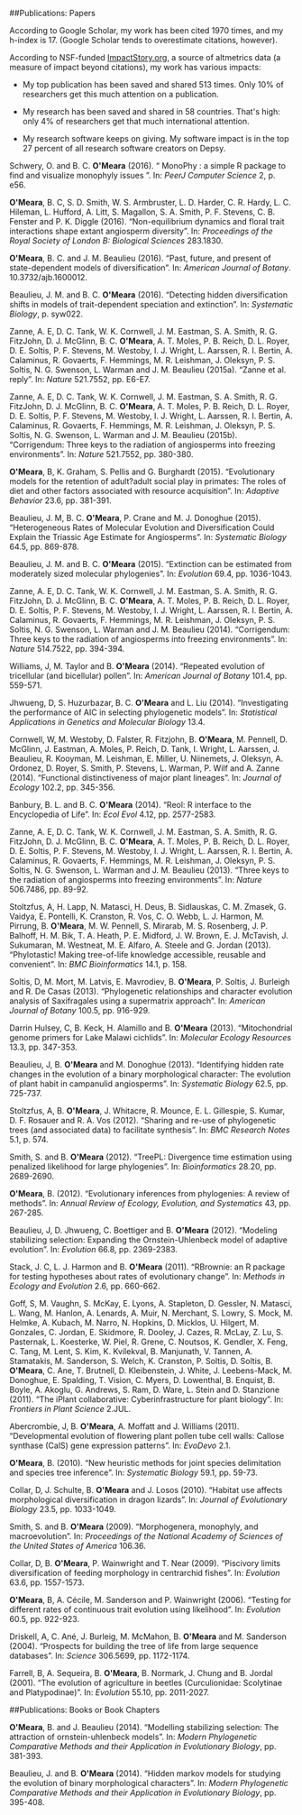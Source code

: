 

##Publications: Papers


According to Google Scholar, my work has been cited 1970 times, and my h-index is 17. (Google Scholar tends to overestimate citations, however).


According to NSF-funded [ImpactStory.org](https://impactstory.org/u/0000-0002-0337-5997), a source of altmetrics data (a measure of impact beyond citations), my work has various impacts:

* My top publication has been saved and shared 513 times. Only 10% of researchers get this much attention on a publication.

* My research has been saved and shared in 58 countries. That's high: only 4% of researchers get that much international attention.

* My research software keeps on giving.  My software impact is in the top 27 percent of all research software creators on Depsy. 



Schwery, O. and B. C. **O'Meara** (2016). “ MonoPhy : a simple R package to
find and visualize monophyly issues ”. In: _PeerJ Computer Science_ 2,
p. e56.

**O'Meara**, B. C, S. D. Smith, W. S. Armbruster, L. D. Harder, C. R.
Hardy, L. C. Hileman, L. Hufford, A. Litt, S. Magallon, S. A. Smith, P.
F. Stevens, C. B. Fenster and P. K. Diggle (2016). “Non-equilibrium
dynamics and floral trait interactions shape extant angiosperm
diversity”. In: _Proceedings of the Royal Society of London B:
Biological Sciences_ 283.1830.

**O'Meara**, B. C. and J. M. Beaulieu (2016). “Past, future, and present of
state-dependent models of diversification”. In: _American Journal of
Botany_. 10.3732/ajb.1600012.

Beaulieu, J. M. and B. C. **O'Meara** (2016). “Detecting hidden
diversification shifts in models of trait-dependent speciation and
extinction”. In: _Systematic Biology_, p. syw022.

Zanne, A. E, D. C. Tank, W. K. Cornwell, J. M. Eastman, S. A. Smith, R.
G. FitzJohn, D. J. McGlinn, B. C. **O'Meara**, A. T. Moles, P. B. Reich, D.
L. Royer, D. E. Soltis, P. F. Stevens, M. Westoby, I. J. Wright, L.
Aarssen, R. I. Bertin, A. Calaminus, R. Govaerts, F. Hemmings, M. R.
Leishman, J. Oleksyn, P. S. Soltis, N. G. Swenson, L. Warman and J. M.
Beaulieu (2015a). “Zanne et al. reply”. In: _Nature_ 521.7552, pp.
E6-E7.

Zanne, A. E, D. C. Tank, W. K. Cornwell, J. M. Eastman, S. A. Smith, R.
G. FitzJohn, D. J. McGlinn, B. C. **O'Meara**, A. T. Moles, P. B. Reich, D.
L. Royer, D. E. Soltis, P. F. Stevens, M. Westoby, I. J. Wright, L.
Aarssen, R. I. Bertin, A. Calaminus, R. Govaerts, F. Hemmings, M. R.
Leishman, J. Oleksyn, P. S. Soltis, N. G. Swenson, L. Warman and J. M.
Beaulieu (2015b). “Corrigendum: Three keys to the radiation of
angiosperms into freezing environments”. In: _Nature_ 521.7552, pp.
380-380.

**O'Meara**, B, K. Graham, S. Pellis and G. Burghardt (2015). “Evolutionary
models for the retention of adult?adult social play in primates: The
roles of diet and other factors associated with resource acquisition”.
In: _Adaptive Behavior_ 23.6, pp. 381-391.

Beaulieu, J. M, B. C. **O'Meara**, P. Crane and M. J. Donoghue (2015).
“Heterogeneous Rates of Molecular Evolution and Diversification Could
Explain the Triassic Age Estimate for Angiosperms”. In: _Systematic
Biology_ 64.5, pp. 869-878.

Beaulieu, J. M. and B. C. **O'Meara** (2015). “Extinction can be estimated
from moderately sized molecular phylogenies”. In: _Evolution_ 69.4, pp.
1036-1043.

Zanne, A. E, D. C. Tank, W. K. Cornwell, J. M. Eastman, S. A. Smith, R.
G. FitzJohn, D. J. McGlinn, B. C. **O'Meara**, A. T. Moles, P. B. Reich, D.
L. Royer, D. E. Soltis, P. F. Stevens, M. Westoby, I. J. Wright, L.
Aarssen, R. I. Bertin, A. Calaminus, R. Govaerts, F. Hemmings, M. R.
Leishman, J. Oleksyn, P. S. Soltis, N. G. Swenson, L. Warman and J. M.
Beaulieu (2014). “Corrigendum: Three keys to the radiation of
angiosperms into freezing environments”. In: _Nature_ 514.7522, pp.
394-394.

Williams, J, M. Taylor and B. **O'Meara** (2014). “Repeated evolution of
tricellular (and bicellular) pollen”. In: _American Journal of Botany_
101.4, pp. 559-571.

Jhwueng, D, S. Huzurbazar, B. C. **O'Meara** and L. Liu (2014).
“Investigating the performance of AIC in selecting phylogenetic
models”. In: _Statistical Applications in Genetics and Molecular
Biology_ 13.4.

Cornwell, W, M. Westoby, D. Falster, R. Fitzjohn, B. **O'Meara**, M.
Pennell, D. McGlinn, J. Eastman, A. Moles, P. Reich, D. Tank, I.
Wright, L. Aarssen, J. Beaulieu, R. Kooyman, M. Leishman, E. Miller, U.
Niinemets, J. Oleksyn, A. Ordonez, D. Royer, S. Smith, P. Stevens, L.
Warman, P. Wilf and A. Zanne (2014). “Functional distinctiveness of
major plant lineages”. In: _Journal of Ecology_ 102.2, pp. 345-356.

Banbury, B. L. and B. C. **O'Meara** (2014). “Reol: R interface to the
Encyclopedia of Life”. In: _Ecol Evol_ 4.12, pp. 2577-2583.

Zanne, A. E, D. C. Tank, W. K. Cornwell, J. M. Eastman, S. A. Smith, R.
G. FitzJohn, D. J. McGlinn, B. C. **O'Meara**, A. T. Moles, P. B. Reich, D.
L. Royer, D. E. Soltis, P. F. Stevens, M. Westoby, I. J. Wright, L.
Aarssen, R. I. Bertin, A. Calaminus, R. Govaerts, F. Hemmings, M. R.
Leishman, J. Oleksyn, P. S. Soltis, N. G. Swenson, L. Warman and J. M.
Beaulieu (2013). “Three keys to the radiation of angiosperms into
freezing environments”. In: _Nature_ 506.7486, pp. 89-92.

Stoltzfus, A, H. Lapp, N. Matasci, H. Deus, B. Sidlauskas, C. M.
Zmasek, G. Vaidya, E. Pontelli, K. Cranston, R. Vos, C. O. Webb, L. J.
Harmon, M. Pirrung, B. **O'Meara**, M. W. Pennell, S. Mirarab, M. S.
Rosenberg, J. P. Balhoff, H. M. Bik, T. A. Heath, P. E. Midford, J. W.
Brown, E. J. McTavish, J. Sukumaran, M. Westneat, M. E. Alfaro, A.
Steele and G. Jordan (2013). “Phylotastic! Making tree-of-life
knowledge accessible, reusable and convenient”. In: _BMC
Bioinformatics_ 14.1, p. 158.

Soltis, D, M. Mort, M. Latvis, E. Mavrodiev, B. **O'Meara**, P. Soltis, J.
Burleigh and R. De Casas (2013). “Phylogenetic relationships and
character evolution analysis of Saxifragales using a supermatrix
approach”. In: _American Journal of Botany_ 100.5, pp. 916-929.

Darrin Hulsey, C, B. Keck, H. Alamillo and B. **O'Meara** (2013).
“Mitochondrial genome primers for Lake Malawi cichlids”. In: _Molecular
Ecology Resources_ 13.3, pp. 347-353.

Beaulieu, J, B. **O'Meara** and M. Donoghue (2013). “Identifying hidden
rate changes in the evolution of a binary morphological character: The
evolution of plant habit in campanulid angiosperms”. In: _Systematic
Biology_ 62.5, pp. 725-737.

Stoltzfus, A, B. **O'Meara**, J. Whitacre, R. Mounce, E. L. Gillespie, S.
Kumar, D. F. Rosauer and R. A. Vos (2012). “Sharing and re-use of
phylogenetic trees (and associated data) to facilitate synthesis”. In:
_BMC Research Notes_ 5.1, p. 574.

Smith, S. and B. **O'Meara** (2012). “TreePL: Divergence time estimation
using penalized likelihood for large phylogenies”. In: _Bioinformatics_
28.20, pp. 2689-2690.

**O'Meara**, B. (2012). “Evolutionary inferences from phylogenies: A review
of methods”. In: _Annual Review of Ecology, Evolution, and Systematics_
43, pp. 267-285.

Beaulieu, J, D. Jhwueng, C. Boettiger and B. **O'Meara** (2012). “Modeling
stabilizing selection: Expanding the Ornstein-Uhlenbeck model of
adaptive evolution”. In: _Evolution_ 66.8, pp. 2369-2383.

Stack, J. C, L. J. Harmon and B. **O'Meara** (2011). “RBrownie: an R
package for testing hypotheses about rates of evolutionary change”. In:
_Methods in Ecology and Evolution_ 2.6, pp. 660-662.

Goff, S, M. Vaughn, S. McKay, E. Lyons, A. Stapleton, D. Gessler, N.
Matasci, L. Wang, M. Hanlon, A. Lenards, A. Muir, N. Merchant, S.
Lowry, S. Mock, M. Helmke, A. Kubach, M. Narro, N. Hopkins, D. Micklos,
U. Hilgert, M. Gonzales, C. Jordan, E. Skidmore, R. Dooley, J. Cazes,
R. McLay, Z. Lu, S. Pasternak, L. Koesterke, W. Piel, R. Grene, C.
Noutsos, K. Gendler, X. Feng, C. Tang, M. Lent, S. Kim, K. Kvilekval,
B. Manjunath, V. Tannen, A. Stamatakis, M. Sanderson, S. Welch, K.
Cranston, P. Soltis, D. Soltis, B. **O'Meara**, C. Ane, T. Brutnell, D.
Kleibenstein, J. White, J. Leebens-Mack, M. Donoghue, E. Spalding, T.
Vision, C. Myers, D. Lowenthal, B. Enquist, B. Boyle, A. Akoglu, G.
Andrews, S. Ram, D. Ware, L. Stein and D. Stanzione (2011). “The iPlant
collaborative: Cyberinfrastructure for plant biology”. In: _Frontiers
in Plant Science_ 2.JUL.

Abercrombie, J, B. **O'Meara**, A. Moffatt and J. Williams (2011).
“Developmental evolution of flowering plant pollen tube cell walls:
Callose synthase (CalS) gene expression patterns”. In: _EvoDevo_ 2.1.

**O'Meara**, B. (2010). “New heuristic methods for joint species
delimitation and species tree inference”. In: _Systematic Biology_
59.1, pp. 59-73.

Collar, D, J. Schulte, B. **O'Meara** and J. Losos (2010). “Habitat use
affects morphological diversification in dragon lizards”. In: _Journal
of Evolutionary Biology_ 23.5, pp. 1033-1049.

Smith, S. and B. **O'Meara** (2009). “Morphogenera, monophyly, and
macroevolution”. In: _Proceedings of the National Academy of Sciences
of the United States of America_ 106.36.

Collar, D, B. **O'Meara**, P. Wainwright and T. Near (2009). “Piscivory
limits diversification of feeding morphology in centrarchid fishes”.
In: _Evolution_ 63.6, pp. 1557-1573.

**O'Meara**, B, A. Cécile, M. Sanderson and P. Wainwright (2006). “Testing
for different rates of continuous trait evolution using likelihood”.
In: _Evolution_ 60.5, pp. 922-923.

Driskell, A, C. Ané, J. Burleig, M. McMahon, B. **O'Meara** and M.
Sanderson (2004). “Prospects for building the tree of life from large
sequence databases”. In: _Science_ 306.5699, pp. 1172-1174.

Farrell, B, A. Sequeira, B. **O'Meara**, B. Normark, J. Chung and B. Jordal
(2001). “The evolution of agriculture in beetles (Curculionidae:
Scolytinae and Platypodinae)”. In: _Evolution_ 55.10, pp. 2011-2027.


##Publications: Books or Book Chapters

**O'Meara**, B. and J. Beaulieu (2014). “Modelling stabilizing selection:
The attraction of ornstein-uhlenbeck models”. In: _Modern Phylogenetic
Comparative Methods and their Application in Evolutionary Biology_, pp.
381-393.

Beaulieu, J. and B. **O'Meara** (2014). “Hidden markov models for studying
the evolution of binary morphological characters”. In: _Modern
Phylogenetic Comparative Methods and their Application in Evolutionary
Biology_, pp. 395-408.
